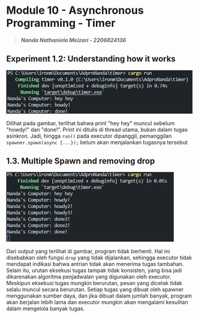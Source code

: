 # Module 10 - Asynchronous Programming - Timer

> ##### Nanda Nathaniela Meizari - 2206824136

## Experiment 1.2: Understanding how it works
![Experiment 1.2: Understanding how it works](assets/images/Experiment%201.2.jpg)

Dilihat pada gambar, terlihat bahwa print "hey hey" muncul sebelum "howdy!" dan "done!". Print ini ditulis di thread utama, bukan dalam tugas asinkron. Jadi, hingga `run()` pada executor dipanggil, pemanggilan `spawner.spawn(async {...});` belum akan menjalankan tugasnya tersebut

## 1.3. Multiple Spawn and removing drop
![Experiment 1.3: Multiple Spawn and removing drop](assets/images/Experiment%201.3.jpg)

Dari output yang terlihat di gambar, program tidak berhenti. Hal ini disebabkan oleh fungsi `drop` yang tidak dijalankan, sehingga executor tidak mendapat indikasi bahwa antrian tidak akan menerima tugas tambahan. Selain itu, urutan eksekusi tugas tampak tidak konsisten, yang bisa jadi dikarenakan algoritma penjadwalan yang digunakan oleh executor. Meskipun eksekusi tugas mungkin berurutan, pesan yang dicetak tidak selalu muncul secara berurutan. Setiap tugas yang dibuat oleh spawner menggunakan sumber daya, dan jika dibuat dalam jumlah banyak, program akan berjalan lebih lama dan executor mungkin akan mengalami kesulitan dalam mengelola banyak tugas.